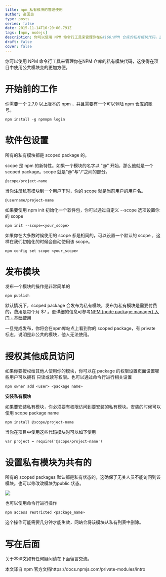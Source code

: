 ```yaml
---
title: npm 私有模块的管理使用
author: 高国良
type: posts
series: false
date: 2015-11-14T16:20:00.791Z
tags: [npm, nodejs]
description: 你可以使用 NPM 命令行工具来管理你在&#160;NPM 仓库的私有模块代码，这使得在项目中使用公共模块变的更加方便。 开始前的工作 你需要一个 2.7.0 以上版本的 npm ，并且需要有一个可以登陆 npm 仓库的账号。 软件包设置 所有的私有模块都是 scoped package 的。 scope 是
draft: false 
cover: false
---
```


你可以使用 NPM 命令行工具来管理你在NPM 仓库的私有模块代码，这使得在项目中使用公共模块变的更加方便。

# 开始前的工作

你需要一个 2.7.0 以上版本的 npm ，并且需要有一个可以登陆 npm 仓库的账号。

```
npm install -g npmnpm login
```

# 软件包设置

所有的私有模块都是 scoped package 的。

scope 是 npm 的新特性。如果一个模块的名字以 "@" 开始，那么他就是一个scoped package。scope 就是"@"与"/"之间的部分。

```
@scope/project-name
```

当你注册私有模块到一个用户下时，你的 scope 就是当前用户的用户名。

```
@username/project-name
```

如果要使用 npm init 初始化一个软件包，你可以通过自定义 --scope 选项设置你的 scope

```
npm init --scope=<your_scope>
```

如果你在大多数时候使用的 scope 都是相同的，可以设置一个默认的 scope ，这样在我们初始化的时候会自动使用该 scope。

```
npm config set scope <your_scope>
```

# 发布模块

发布一个模块的操作是非常简单的

```
npm publish
```

默认情况下，scoped package 会发布为私有模块，发布为私有模块是需要付费的，费用是每个月 $7 。更详细的信息可参考[NPM (node package manager) 入门 - 基础使用](http://www.cnblogs.com/kelsen/p/4947859.html)

一旦完成发布，你将会在npm库站点上看到你的 scoped package，有 private 标志，说明是非公共的模块，他人无法使用。

# 授权其他成员访问

如果你要授权给其他人使用你的模块，你可以在 package 的权限设置页面设置哪些用户可以拥有 只读或读写权限。也可以通过命令行进行相关设置

```
npm owner add <user> <package name>
```

**安装私有模块**

如果要安装私有模块，你必须要有权限访问到要安装的私有模块。安装的时候可以使用 scope package name

```
npm install @scope/project-name
```

当你在项目中使用这些代码模块时可以如下使用

```
var project = require('@scope/project-name')
```

# 设置私有模块为共有的

所有的 scoped packages 默认都是私有状态的，这确保了无关人员不能访问到该模块。也可以修改改模块为public 状态。

![](make-private-ui.gif)

也可以使用命令行进行操作

```
npm access restricted <package_name>
```

这个操作可能需要几分钟才能生效，网站会将该模块从私有列表中删除。

# 写在后面

关于本译文如有任何疑问请在下面留言交流。

本文译自 npm 官方文档https://docs.npmjs.com/private-modules/intro
